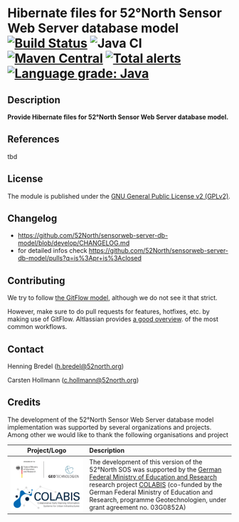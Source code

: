 # Hibernate files for 52°North Sensor Web Server database model [![Build Status](https://travis-ci.org/52North/sensorweb-server-db-model.svg)](https://travis-ci.org/52North/sensorweb-server-db-model) ![Java CI](https://github.com/52North/sensorweb-server-db-model/workflows/Java%20CI/badge.svg?branch=develop) [![Maven Central](https://img.shields.io/maven-central/v/org.n52.sensorweb-server.db-model/db-model-parent.svg)](https://search.maven.org/search?q=g:org.n52.sensorweb-server.db-model) [![Total alerts](https://img.shields.io/lgtm/alerts/g/52North/sensorweb-server-db-model.svg?logo=lgtm&logoWidth=18)](https://lgtm.com/projects/g/52North/sensorweb-server-db-model/alerts/) [![Language grade: Java](https://img.shields.io/lgtm/grade/java/g/52North/sensorweb-server-db-model.svg?logo=lgtm&logoWidth=18)](https://lgtm.com/projects/g/52North/sensorweb-server-db-model/context:java)

## Description

**Provide Hibernate files for 52°North Sensor Web Server database model.**

## References
tbd

## License

The module is published under the [GNU General Public License v2 (GPLv2)](http://www.gnu.org/licenses/gpl-2.0.html).

## Changelog
- https://github.com/52North/sensorweb-server-db-model/blob/develop/CHANGELOG.md
- for detailed infos check https://github.com/52North/sensorweb-server-db-model/pulls?q=is%3Apr+is%3Aclosed

## Contributing
We try to follow [the GitFlow model](http://nvie.com/posts/a-successful-git-branching-model/), although we do not see it that strict. 

However, make sure to do pull requests for features, hotfixes, etc. by making use of GitFlow. Altlassian provides [a good overview](https://www.atlassian.com/de/git/workflows#!workflow-gitflow). of the most common workflows.

## Contact
Henning Bredel (h.bredel@52north.org)

Carsten Hollmann (c.hollmann@52north.org)

## Credits

The development of the 52°North Sensor Web Server database model implementation was supported by several organizations and projects. Among other we would like to thank the following organisations and project

| Project/Logo | Description |
| :-------------: | :------------- |
| <a target="_blank" href="https://bmbf.de/"><img alt="BMBF" align="middle"  src="https://raw.githubusercontent.com/52North/sos/develop/spring/views/src/main/webapp/static/images/funding/bmbf_logo_en.png"/></a><a target="_blank" href="https://colabis.de/"><img alt="COLABIS - Collaborative Early Warning Information Systems for Urban Infrastructures" align="middle"  src="https://raw.githubusercontent.com/52North/sos/develop/spring/views/src/main/webapp/static/images/funding/colabis.png"/></a> | The development of this version of the 52&deg;North SOS was supported by the <a target="_blank" href="https://www.bmbf.de"> German Federal Ministry of Education and Research</a> research project <a target="_blank" href="https://colabis.de/">COLABIS</a> (co-funded by the German Federal Ministry of Education and Research, programme Geotechnologien, under grant agreement no. 03G0852A) |
